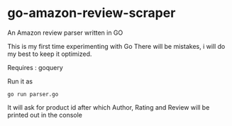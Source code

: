 # go-amazon-review-scraper
An Amazon review parser written in GO

This is my first time experimenting with Go
There will be mistakes, i will do my best to keep it optimized.

Requires : goquery

Run it as 

    go run parser.go

It will ask for product id after which Author, Rating and Review will be printed out in the console

